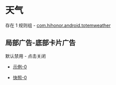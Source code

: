 # 天气

存在 1 规则组 - [com.hihonor.android.totemweather](/src/apps/com.hihonor.android.totemweather.ts)

## 局部广告-底部卡片广告

默认禁用 - 点击关闭

- [示例-0](https://m.gkd.li/57941037/764769ff-b571-498a-ac57-f4b1ae331056)

- [快照-0](https://i.gkd.li/i/14193808)
